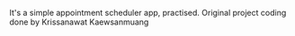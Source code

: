 It's a simple appointment scheduler app, practised. Original project coding done by Krissanawat Kaewsanmuang
